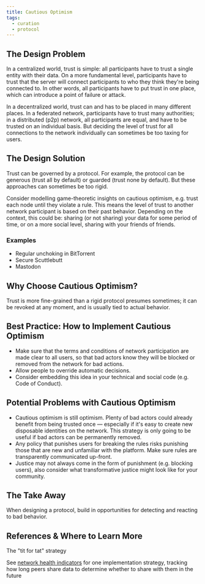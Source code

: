```yaml
---
title: Cautious Optimism
tags:
  - curation
  - protocol
---
```


## The Design Problem

In a centralized world, trust is simple: all participants have to
trust a single entity with their data. On a more fundamental level,
participants have to trust that the server will connect participants to who
they think they're being connected to. In other words, all participants have to
put trust in one place, which can introduce a point of failure or attack.

In a decentralized world, trust can and has to be placed in many different
places. In a federated network, participants have to trust many authorities; in
a distributed (p2p) network, all participants are equal, and have to be trusted
on an individual basis. But deciding the level of trust for all connections to
the network individually can sometimes be too taxing for users.

## The Design Solution

Trust can be governed by a protocol. For example, the protocol can be generous
(trust all by default) or guarded (trust none by default). But these approaches
can sometimes be too rigid.

Consider modelling game-theoretic insights on cautious optimism, e.g. trust
each node until they violate a rule. This means the level of
trust to another network participant is based on their past behavior. Depending
on the context, this could be: sharing (or not sharing) your data for some
period of time, or on a more social level, sharing with your friends of
friends.

### Examples

- Regular unchoking in BitTorrent
- Secure Scuttlebutt
- Mastodon

## Why Choose Cautious Optimism?

Trust is more fine-grained than a rigid protocol presumes sometimes; it can be
revoked at any moment, and is usually tied to actual behavior.

## Best Practice: How to Implement Cautious Optimism

- Make sure that the terms and conditions of network participation are made
  clear to all users, so that bad actors know they will be blocked or removed
  from the network for bad actions.
- Allow people to override automatic decisions.
- Consider embedding this idea in your technical and social code (e.g. Code of Conduct).

## Potential Problems with Cautious Optimism

- Cautious optimism is still optimism. Plenty of bad actors could already benefit
  from being trusted once — especially if it's easy to create new disposable identities
  on the network. This strategy is only going to be useful if bad actors can be permanently removed.
- Any policy that punishes users for breaking the rules risks punishing those that are new and
  unfamiliar with the platform. Make sure rules are transparently communicated up-front.
- Justice may not always come in the form of punishment (e.g. blocking users),
  also consider what transformative justice might look like for your community.

## The Take Away

When designing a protocol, build in opportunities for detecting and reacting to
bad behavior.

## References & Where to Learn More

The "tit for tat" strategy

See [network health indicators](patterns/network-health-indicator.md) for one implementation strategy, tracking how long peers share data to determine whether to share with them in the future
